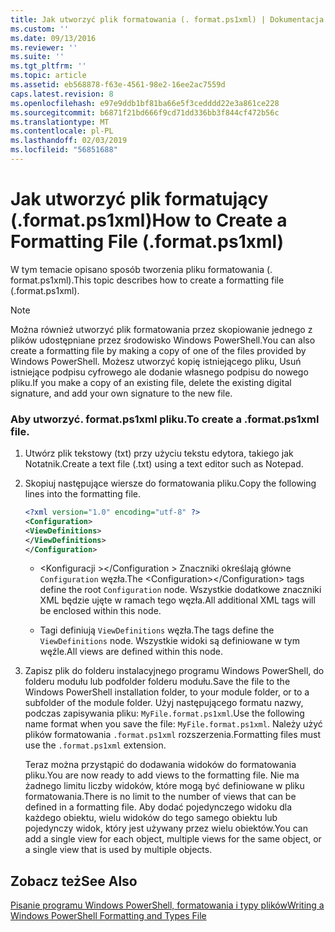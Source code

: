 ```yaml
---
title: Jak utworzyć plik formatowania (. format.ps1xml) | Dokumentacja firmy Microsoft
ms.custom: ''
ms.date: 09/13/2016
ms.reviewer: ''
ms.suite: ''
ms.tgt_pltfrm: ''
ms.topic: article
ms.assetid: eb568878-f63e-4561-98e2-16ee2ac7559d
caps.latest.revision: 8
ms.openlocfilehash: e97e9ddb1bf81ba66e5f3cedddd22e3a861ce228
ms.sourcegitcommit: b6871f21bd666f9cd71dd336bb3f844cf472b56c
ms.translationtype: MT
ms.contentlocale: pl-PL
ms.lasthandoff: 02/03/2019
ms.locfileid: "56851688"
---
```

# <a name="how-to-create-a-formatting-file-formatps1xml"></a><span data-ttu-id="d4de5-102">Jak utworzyć plik formatujący (.format.ps1xml)</span><span class="sxs-lookup"><span data-stu-id="d4de5-102">How to Create a Formatting File (.format.ps1xml)</span></span>

<span data-ttu-id="d4de5-103">W tym temacie opisano sposób tworzenia pliku formatowania (. format.ps1xml).</span><span class="sxs-lookup"><span data-stu-id="d4de5-103">This topic describes how to create a formatting file (.format.ps1xml).</span></span>

> [!NOTE]
> <span data-ttu-id="d4de5-104">Można również utworzyć plik formatowania przez skopiowanie jednego z plików udostępniane przez środowisko Windows PowerShell.</span><span class="sxs-lookup"><span data-stu-id="d4de5-104">You can also create a formatting file by making a copy of one of the files provided by Windows PowerShell.</span></span> <span data-ttu-id="d4de5-105">Możesz utworzyć kopię istniejącego pliku, Usuń istniejące podpisu cyfrowego ale dodanie własnego podpisu do nowego pliku.</span><span class="sxs-lookup"><span data-stu-id="d4de5-105">If you make a copy of an existing file, delete the existing digital signature, and add your own signature to the new file.</span></span>

### <a name="to-create-a-formatps1xml-file"></a><span data-ttu-id="d4de5-106">Aby utworzyć. format.ps1xml pliku.</span><span class="sxs-lookup"><span data-stu-id="d4de5-106">To create a .format.ps1xml file.</span></span>

1. <span data-ttu-id="d4de5-107">Utwórz plik tekstowy (txt) przy użyciu tekstu edytora, takiego jak Notatnik.</span><span class="sxs-lookup"><span data-stu-id="d4de5-107">Create a text file (.txt) using a text editor such as Notepad.</span></span>

2. <span data-ttu-id="d4de5-108">Skopiuj następujące wiersze do formatowania pliku.</span><span class="sxs-lookup"><span data-stu-id="d4de5-108">Copy the following lines into the formatting file.</span></span>

   ```xml
   <?xml version="1.0" encoding="utf-8" ?>
   <Configuration>
   <ViewDefinitions>
   </ViewDefinitions>
   </Configuration>
   ```

   - <span data-ttu-id="d4de5-109">\<Konfiguracji >\</Configuration > Znaczniki określają główne `Configuration` węzła.</span><span class="sxs-lookup"><span data-stu-id="d4de5-109">The \<Configuration>\</Configuration> tags define the root `Configuration` node.</span></span> <span data-ttu-id="d4de5-110">Wszystkie dodatkowe znaczniki XML będzie ujęte w ramach tego węzła.</span><span class="sxs-lookup"><span data-stu-id="d4de5-110">All additional XML tags will be enclosed within this node.</span></span>

   - <span data-ttu-id="d4de5-111"><ViewDefinitions> </ViewDefinitions> Tagi definiują `ViewDefinitions` węzła.</span><span class="sxs-lookup"><span data-stu-id="d4de5-111">The <ViewDefinitions></ViewDefinitions> tags define the `ViewDefinitions` node.</span></span> <span data-ttu-id="d4de5-112">Wszystkie widoki są definiowane w tym węźle.</span><span class="sxs-lookup"><span data-stu-id="d4de5-112">All views are defined within this node.</span></span>

3. <span data-ttu-id="d4de5-113">Zapisz plik do folderu instalacyjnego programu Windows PowerShell, do folderu modułu lub podfolder folderu modułu.</span><span class="sxs-lookup"><span data-stu-id="d4de5-113">Save the file to the Windows PowerShell installation folder, to your module folder, or to a subfolder of the module folder.</span></span> <span data-ttu-id="d4de5-114">Użyj następującego formatu nazwy, podczas zapisywania pliku: `MyFile.format.ps1xml`.</span><span class="sxs-lookup"><span data-stu-id="d4de5-114">Use the following name format when you save the file:  `MyFile.format.ps1xml`.</span></span> <span data-ttu-id="d4de5-115">Należy użyć plików formatowania `.format.ps1xml` rozszerzenia.</span><span class="sxs-lookup"><span data-stu-id="d4de5-115">Formatting files must use the `.format.ps1xml` extension.</span></span>

   <span data-ttu-id="d4de5-116">Teraz można przystąpić do dodawania widoków do formatowania pliku.</span><span class="sxs-lookup"><span data-stu-id="d4de5-116">You are now ready to add views to the formatting file.</span></span> <span data-ttu-id="d4de5-117">Nie ma żadnego limitu liczby widoków, które mogą być definiowane w pliku formatowania.</span><span class="sxs-lookup"><span data-stu-id="d4de5-117">There is no limit to the number of views that can be defined in a formatting file.</span></span> <span data-ttu-id="d4de5-118">Aby dodać pojedynczego widoku dla każdego obiektu, wielu widoków do tego samego obiektu lub pojedynczy widok, który jest używany przez wielu obiektów.</span><span class="sxs-lookup"><span data-stu-id="d4de5-118">You can add a single view for each object, multiple views for the same object, or a single view that is used by multiple objects.</span></span>

## <a name="see-also"></a><span data-ttu-id="d4de5-119">Zobacz też</span><span class="sxs-lookup"><span data-stu-id="d4de5-119">See Also</span></span>

[<span data-ttu-id="d4de5-120">Pisanie programu Windows PowerShell, formatowania i typy plików</span><span class="sxs-lookup"><span data-stu-id="d4de5-120">Writing a Windows PowerShell Formatting and Types File</span></span>](./writing-a-powershell-formatting-file.md)
